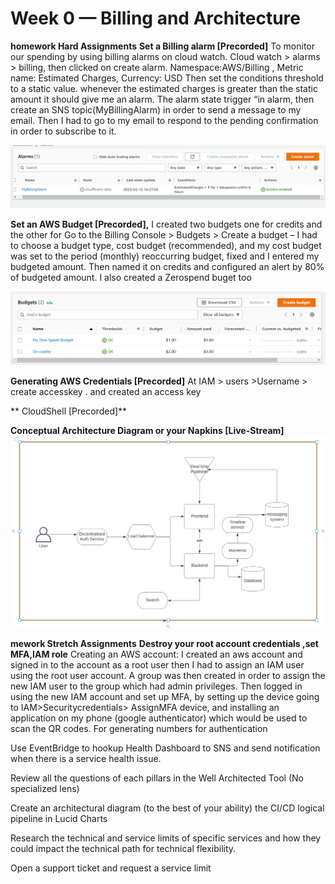 # Week 0 — Billing and Architecture

**homework Hard Assignments**
**Set a Billing alarm [Precorded]**
To monitor our spending by using billing alarms on cloud watch. Cloud watch > alarms > billing, then clicked on create alarm. Namespace:AWS/Billing , Metric name: Estimated Charges, Currency: USD
Then set the conditions threshold to a static value. whenever the estimated charges is greater than the static amount it should give me an alarm. The alarm state trigger “in alarm, then create an SNS topic(MyBillingAlarm) in order to send a message to my email. Then I had to go to my email to respond to the pending confirmation in order to subscribe to it.
 
![bill](https://github.com/Elochike/aws-bootcamp-cruddur-2023/blob/main/images/bill-alarm.png.PNG)



**Set an AWS Budget [Precorded],**
I  created two  budgets one for credits and the other for 
Go to the Billing Console > Budgets > Create a budget – I had to choose a budget type, cost budget (recommended), and my cost budget was set to the period (monthly) reoccurring budget, fixed and I entered my budgeted amount. Then named it on credits and configured an alert by 80% of budgeted amount. I also created a Zerospend buget too
 
![buget](https://github.com/Elochike/aws-bootcamp-cruddur-2023/blob/main/images/buget.PNG)


**Generating AWS Credentials [Precorded]**
At IAM > users >Username > create accesskey . and created an  access key



** CloudShell [Precorded]**



**Conceptual Architecture Diagram or your Napkins [Live-Stream]**
 ![conceptualArc](https://github.com/Elochike/aws-bootcamp-cruddur-2023/blob/main/images/conceptua-design.PNG)


**mework  Stretch Assignments**
**Destroy your root account credentials ,set MFA,IAM role**
Creating an AWS account: I created an aws account and signed in to the account as a root user then I had to assign an IAM user using the root user account.
A group was then created in order to assign the new IAM user to the group which had admin privileges.
Then logged in using the new IAM account and set up MFA, by setting up the device going to IAM>Securitycredentials> AssignMFA device, and installing an application on my phone (google authenticator) which would be used to scan the QR codes. For generating numbers for authentication

 
Use EventBridge to hookup Health Dashboard to SNS and send notification when there is a service health issue.

Review all the questions of each pillars in the Well Architected Tool (No specialized lens)

Create an architectural diagram (to the best of your ability) the CI/CD logical pipeline in Lucid Charts

Research the technical and service limits of specific services and how they could impact the technical path for technical flexibility. 

Open a support ticket and request a service limit

